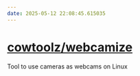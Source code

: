 ```yaml
---
date: 2025-05-12 22:08:45.615035
---
```


# [cowtoolz/webcamize](https://github.com/cowtoolz/webcamize)

Tool to use cameras as webcams on Linux